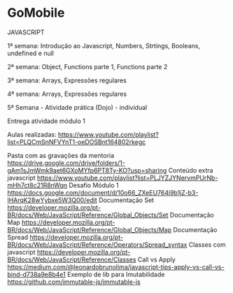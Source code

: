 # GoMobile

JAVASCRIPT 

1ª semana: Introdução ao Javascript, Numbers, Strtings, Booleans, undefined e null	

2ª semana: Object, Functions parte 1, Functions parte 2	

3ª semana: Arrays, Expressões regulares	

4ª semana: Arrays, Expressões regulares	
	
5ª Semana - Atividade prática (Dojo) - individual	

Entrega atividade módulo 1	

Aulas realizadas: https://www.youtube.com/playlist?list=PLQCmSnNFVYnT1-oeDOSBnt164802rkegc

Pasta com as  gravações da mentoria	https://drive.google.com/drive/folders/1-gAm1sJmWmk9aet6GXoMYfp6PT8Ty-KO?usp=sharing
Conteúdo extra javascript	https://www.youtube.com/playlist?list=PLJYZJYNervmPUrNb-mHh7ct8c21R8nWqn
Desafio Módulo 1	https://docs.google.com/document/d/10o66_ZXeEU764i9b1jZ-b3-lHArqK28wYybxe5W3Q00/edit
Documentação Set 	https://developer.mozilla.org/pt-BR/docs/Web/JavaScript/Reference/Global_Objects/Set
Documentação Map	https://developer.mozilla.org/pt-BR/docs/Web/JavaScript/Reference/Global_Objects/Map
Documentação Spread	https://developer.mozilla.org/pt-BR/docs/Web/JavaScript/Reference/Operators/Spread_syntax
Classes com javascript	https://developer.mozilla.org/pt-BR/docs/Web/JavaScript/Reference/Classes
Call vs Apply	https://medium.com/@leonardobrunolima/javascript-tips-apply-vs-call-vs-bind-d738a9e8b4e1
Exemplo de lib para Imutabilidade	https://github.com/immutable-js/immutable-js
